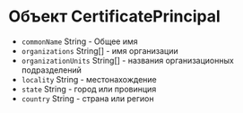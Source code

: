 # Объект CertificatePrincipal

* `commonName` String - Общее имя
* `organizations` String[] - имя организации
* `organizationUnits` String[] - названия организационных подразделений
* `locality` String - местонахождение
* `state` String - город или провинция
* `country` String - страна или регион